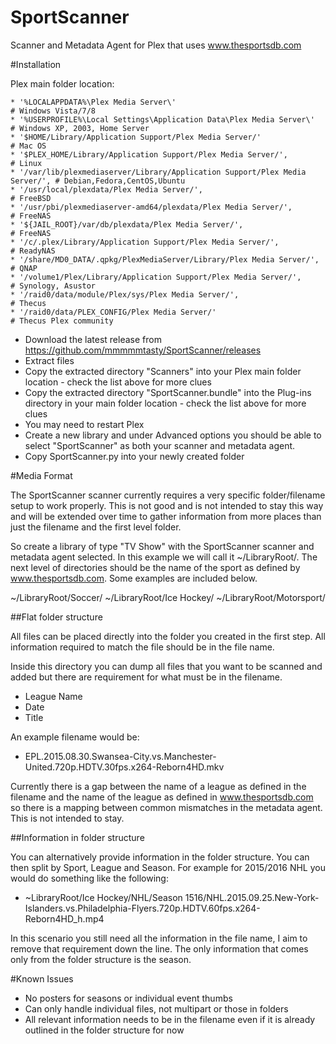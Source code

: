 # SportScanner
Scanner and Metadata Agent for Plex that uses www.thesportsdb.com

#Installation

Plex main folder location:

    * '%LOCALAPPDATA%\Plex Media Server\'                                        # Windows Vista/7/8
    * '%USERPROFILE%\Local Settings\Application Data\Plex Media Server\'         # Windows XP, 2003, Home Server
    * '$HOME/Library/Application Support/Plex Media Server/'                     # Mac OS
    * '$PLEX_HOME/Library/Application Support/Plex Media Server/',               # Linux
    * '/var/lib/plexmediaserver/Library/Application Support/Plex Media Server/', # Debian,Fedora,CentOS,Ubuntu
    * '/usr/local/plexdata/Plex Media Server/',                                  # FreeBSD
    * '/usr/pbi/plexmediaserver-amd64/plexdata/Plex Media Server/',              # FreeNAS
    * '${JAIL_ROOT}/var/db/plexdata/Plex Media Server/',                         # FreeNAS
    * '/c/.plex/Library/Application Support/Plex Media Server/',                 # ReadyNAS
    * '/share/MD0_DATA/.qpkg/PlexMediaServer/Library/Plex Media Server/',        # QNAP
    * '/volume1/Plex/Library/Application Support/Plex Media Server/',            # Synology, Asustor
    * '/raid0/data/module/Plex/sys/Plex Media Server/',                          # Thecus
    * '/raid0/data/PLEX_CONFIG/Plex Media Server/'                               # Thecus Plex community

 - Download the latest release from https://github.com/mmmmmtasty/SportScanner/releases
 - Extract files
 - Copy the extracted directory "Scanners" into your Plex main folder location - check the list above for more clues
 - Copy the extracted directory "SportScanner.bundle" into the Plug-ins directory in your main folder location - check the list above for more clues
 - You may need to restart Plex
 - Create a new library and under Advanced options you should be able to select "SportScanner" as both your scanner and metadata agent.
 - Copy SportScanner.py into your newly created folder

#Media Format

The SportScanner scanner currently requires a very specific folder/filename setup to work properly. This is not good and is not intended to stay this way and will be extended over time to gather information from more places than just the filename and the first level folder. 

So create a library of type "TV Show" with the SportScanner scanner and metadata agent selected. In this example we will call it ~/LibraryRoot/. The next level of directories should be the name of the sport as defined by www.thesportsdb.com. Some examples are included below.

~/LibraryRoot/Soccer/
~/LibraryRoot/Ice Hockey/
~/LibraryRoot/Motorsport/

##Flat folder structure

All files can be placed directly into the folder you created in the first step. All information required to match the file should be in the file name. 

Inside this directory you can dump all files that you want to be scanned and added but there are requirement for what must be in the filename.

 - League Name
 - Date
 - Title

An example filename would be:

 - EPL.2015.08.30.Swansea-City.vs.Manchester-United.720p.HDTV.30fps.x264-Reborn4HD.mkv

Currently there is a gap between the name of a league as defined in the filename and the name of the league as defined in www.thesportsdb.com so there is a mapping between common mismatches in the metadata agent. This is not intended to stay.

##Information in folder structure

You can alternatively provide information in the folder structure. You can then split by Sport, League and Season. For example for 2015/2016 NHL you would do something like the following:

 - ~LibraryRoot/Ice Hockey/NHL/Season 1516/NHL.2015.09.25.New-York-Islanders.vs.Philadelphia-Flyers.720p.HDTV.60fps.x264-Reborn4HD_h.mp4

In this scenario you still need all the information in the file name, I aim to remove that requirement down the line. The only information that comes only from the folder structure is the season. 

#Known Issues
 - No posters for seasons or individual event thumbs
 - Can only handle individual files, not multipart or those in folders
 - All relevant information needs to be in the filename even if it is already outlined in the folder structure for now
